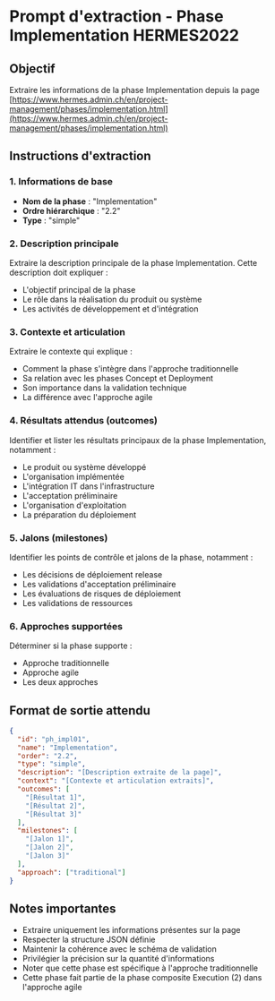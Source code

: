 # Prompt d'extraction - Phase Implementation HERMES2022

## Objectif
Extraire les informations de la phase Implementation depuis la page [https://www.hermes.admin.ch/en/project-management/phases/implementation.html](https://www.hermes.admin.ch/en/project-management/phases/implementation.html)

## Instructions d'extraction

### 1. Informations de base
- **Nom de la phase** : "Implementation"
- **Ordre hiérarchique** : "2.2"
- **Type** : "simple"

### 2. Description principale
Extraire la description principale de la phase Implementation. Cette description doit expliquer :
- L'objectif principal de la phase
- Le rôle dans la réalisation du produit ou système
- Les activités de développement et d'intégration

### 3. Contexte et articulation
Extraire le contexte qui explique :
- Comment la phase s'intègre dans l'approche traditionnelle
- Sa relation avec les phases Concept et Deployment
- Son importance dans la validation technique
- La différence avec l'approche agile

### 4. Résultats attendus (outcomes)
Identifier et lister les résultats principaux de la phase Implementation, notamment :
- Le produit ou système développé
- L'organisation implémentée
- L'intégration IT dans l'infrastructure
- L'acceptation préliminaire
- L'organisation d'exploitation
- La préparation du déploiement

### 5. Jalons (milestones)
Identifier les points de contrôle et jalons de la phase, notamment :
- Les décisions de déploiement release
- Les validations d'acceptation préliminaire
- Les évaluations de risques de déploiement
- Les validations de ressources

### 6. Approches supportées
Déterminer si la phase supporte :
- Approche traditionnelle
- Approche agile
- Les deux approches

## Format de sortie attendu

```json
{
  "id": "ph_impl01",
  "name": "Implementation",
  "order": "2.2",
  "type": "simple",
  "description": "[Description extraite de la page]",
  "context": "[Contexte et articulation extraits]",
  "outcomes": [
    "[Résultat 1]",
    "[Résultat 2]",
    "[Résultat 3]"
  ],
  "milestones": [
    "[Jalon 1]",
    "[Jalon 2]",
    "[Jalon 3]"
  ],
  "approach": ["traditional"]
}
```

## Notes importantes
- Extraire uniquement les informations présentes sur la page
- Respecter la structure JSON définie
- Maintenir la cohérence avec le schéma de validation
- Privilégier la précision sur la quantité d'informations
- Noter que cette phase est spécifique à l'approche traditionnelle
- Cette phase fait partie de la phase composite Execution (2) dans l'approche agile
